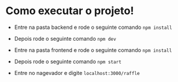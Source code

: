 # Como executar o projeto!

- Entre na pasta backend e rode o seguinte comando
  `npm install`

- Depois rode o seguinte comando
  `npm dev`

- Entre na pasta frontend e rode o seguinte comando
  `npm install`

- Depois rode o seguinte comando
  `npm start`

- Entre no nagevador e digite
  `localhost:3000/raffle`
